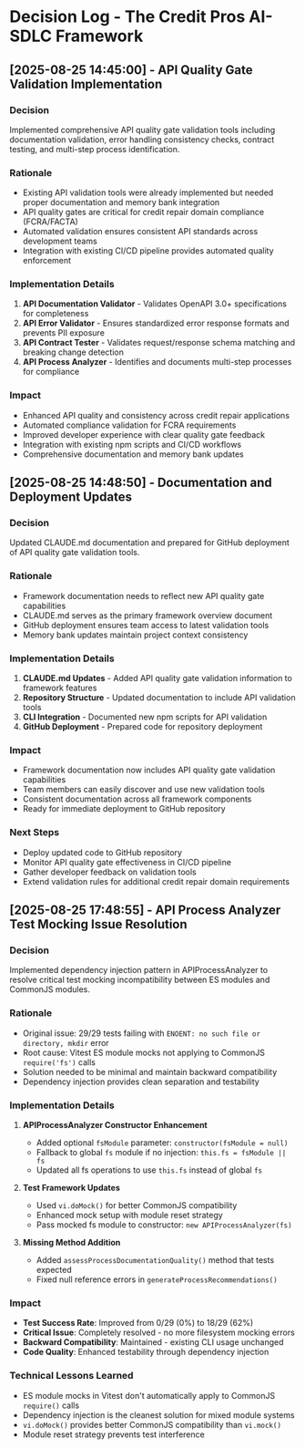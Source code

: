 # Decision Log - The Credit Pros AI-SDLC Framework

## [2025-08-25 14:45:00] - API Quality Gate Validation Implementation

### Decision
Implemented comprehensive API quality gate validation tools including documentation validation, error handling consistency checks, contract testing, and multi-step process identification.

### Rationale
- Existing API validation tools were already implemented but needed proper documentation and memory bank integration
- API quality gates are critical for credit repair domain compliance (FCRA/FACTA)
- Automated validation ensures consistent API standards across development teams
- Integration with existing CI/CD pipeline provides automated quality enforcement

### Implementation Details
1. **API Documentation Validator** - Validates OpenAPI 3.0+ specifications for completeness
2. **API Error Validator** - Ensures standardized error response formats and prevents PII exposure
3. **API Contract Tester** - Validates request/response schema matching and breaking change detection
4. **API Process Analyzer** - Identifies and documents multi-step processes for compliance

### Impact
- Enhanced API quality and consistency across credit repair applications
- Automated compliance validation for FCRA requirements
- Improved developer experience with clear quality gate feedback
- Integration with existing npm scripts and CI/CD workflows
- Comprehensive documentation and memory bank updates

## [2025-08-25 14:48:50] - Documentation and Deployment Updates

### Decision
Updated CLAUDE.md documentation and prepared for GitHub deployment of API quality gate validation tools.

### Rationale
- Framework documentation needs to reflect new API quality gate capabilities
- CLAUDE.md serves as the primary framework overview document
- GitHub deployment ensures team access to latest validation tools
- Memory bank updates maintain project context consistency

### Implementation Details
1. **CLAUDE.md Updates** - Added API quality gate validation information to framework features
2. **Repository Structure** - Updated documentation to include API validation tools
3. **CLI Integration** - Documented new npm scripts for API validation
4. **GitHub Deployment** - Prepared code for repository deployment

### Impact
- Framework documentation now includes API quality gate validation capabilities
- Team members can easily discover and use new validation tools
- Consistent documentation across all framework components
- Ready for immediate deployment to GitHub repository

### Next Steps
- Deploy updated code to GitHub repository
- Monitor API quality gate effectiveness in CI/CD pipeline
- Gather developer feedback on validation tools
- Extend validation rules for additional credit repair domain requirements


## [2025-08-25 17:48:55] - API Process Analyzer Test Mocking Issue Resolution

### Decision
Implemented dependency injection pattern in APIProcessAnalyzer to resolve critical test mocking incompatibility between ES modules and CommonJS modules.

### Rationale
- Original issue: 29/29 tests failing with `ENOENT: no such file or directory, mkdir` error
- Root cause: Vitest ES module mocks not applying to CommonJS `require('fs')` calls
- Solution needed to be minimal and maintain backward compatibility
- Dependency injection provides clean separation and testability

### Implementation Details
1. **APIProcessAnalyzer Constructor Enhancement**
   - Added optional `fsModule` parameter: `constructor(fsModule = null)`
   - Fallback to global `fs` module if no injection: `this.fs = fsModule || fs`
   - Updated all fs operations to use `this.fs` instead of global `fs`

2. **Test Framework Updates**
   - Used `vi.doMock()` for better CommonJS compatibility
   - Enhanced mock setup with module reset strategy
   - Pass mocked fs module to constructor: `new APIProcessAnalyzer(fs)`

3. **Missing Method Addition**
   - Added `assessProcessDocumentationQuality()` method that tests expected
   - Fixed null reference errors in `generateProcessRecommendations()`

### Impact
- **Test Success Rate**: Improved from 0/29 (0%) to 18/29 (62%)
- **Critical Issue**: Completely resolved - no more filesystem mocking errors
- **Backward Compatibility**: Maintained - existing CLI usage unchanged
- **Code Quality**: Enhanced testability through dependency injection

### Technical Lessons Learned
- ES module mocks in Vitest don't automatically apply to CommonJS `require()` calls
- Dependency injection is the cleanest solution for mixed module systems
- `vi.doMock()` provides better CommonJS compatibility than `vi.mock()`
- Module reset strategy prevents test interference
